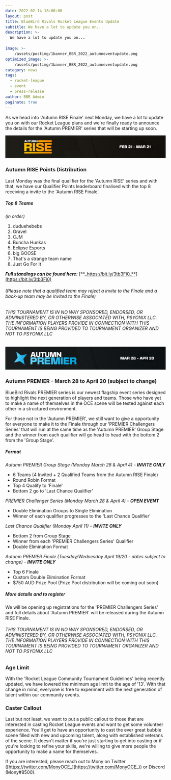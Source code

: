 ```yaml
---
date: 2022-02-14 18:00:00
layout: post
title: BlueBird Rivals Rocket League Events Update
subtitle: We have a lot to update you on...
description: >-
  We have a lot to update you on...

image: >-
    /assets/postimg/1banner_BBR_2022_autumneventupdate.png
optimized_image: >-
    /assets/postimg/1banner_BBR_2022_autumneventupdate.png
category: news
tags:
  - rocket-league
  - event
  - press-release
author: BBR Admin
paginate: true
---
```


As we head into 'Autumn RISE Finale' next Monday, we have a lot to update you on with our Rocket League plans and we're finally ready to announce the details for the 'Autumn PREMIER' series that will be starting up soon.

![ ](/assets/postimg/2post_RISE_BANNER.png)
### Autumn RISE Points Distribution

Last Monday was the final qualifier for the 'Autumn RISE' series and with that, we have our Qualifier Points leaderboard finalised with the top 8 receiving a invite to the 'Autumn RISE Finale'.

##### Top 8 Teams
_(in order)_
1.  duduehebebs   
2.  Gravel    
3.  CJM    
4.  Buncha Hunkas
5.  Eclipse Esports 
6.  big GOOSE
7.  That's a strange team name
8.  Just Go For It
    

**_Full standings can be found here:_** [**_https://bit.ly/3tb3Fi0_**](https://bit.ly/3tb3Fi0)

###### _(Please note that a qualified team may reject a invite to the Finale and a back-up team may be invited to the Finale)_

###### _THIS TOURNAMENT IS IN NO WAY SPONSORED, ENDORSED, OR ADMINISTERED BY, OR OTHERWISE ASSOCIATED WITH, PSYONIX LLC. THE INFORMATION PLAYERS PROVIDE IN CONNECTION WITH THIS TOURNAMENT IS BEING PROVIDED TO TOURNAMENT ORGANIZER AND NOT TO PSYONIX LLC_

![ ](/assets/postimg/2post_PREMIER_BANNER.png)

### Autumn PREMIER - March 28 to April 20 (subject to change)

BlueBird Rivals PREMIER series is our newest flagship event series designed to highlight the next generation of players and teams. Those who have yet to make a name of themselves in the OCE scene will be tested against each other in a structured environment.

For those not in the 'Autumn PREMIER', we still want to give a opportunity for everyone to make it to the Finale through our 'PREMIER Challengers Series' that will run at the same time as the 'Autumn PREMIER' Group Stage and the winner from each qualifier will go head to head with the bottom 2 from the 'Group Stage'.

##### Format

_Autumn PREMIER Group Stage (Monday March 28 & April 4) -_ **_INVITE ONLY_**

-   6 Teams (4 Invited + 2 Qualified Teams from the Autumn RISE Finale)
-   Round Robin Format
-   Top 4 Qualify to 'Finale'
   -   Bottom 2 go to 'Last Chance Qualifier'
    

_PREMIER Challenger Series (Monday March 28 & April 4) -_ **_OPEN EVENT_**

-   Double Elimination Groups to Single Elimination
-   Winner of each qualifier progresses to the 'Last Chance Qualifier'
    

_Last Chance Qualifier (Monday April 11) -_ **_INVITE ONLY_**

-   Bottom 2 from Group Stage
-   Winner from each 'PREMIER Challengers Series' Qualifier
-   Double Elimination Format
    

_Autumn PREMIER Finale (Tuesday/Wednesday April 19/20 - dates subject to change) -_ **_INVITE ONLY_**

-   Top 6 Finale
-  Custom Double Elimination Format
- $750 AUD Prize Pool (Prize Pool distribution will be coming out soon)
    

##### More details and to register

We will be opening up registrations for the 'PREMIER Challengers Series' and full details about 'Autumn PREMIER' will be released during the Autumn RISE Finale.

###### _THIS TOURNAMENT IS IN NO WAY SPONSORED, ENDORSED, OR ADMINISTERED BY, OR OTHERWISE ASSOCIATED WITH, PSYONIX LLC. THE INFORMATION PLAYERS PROVIDE IN CONNECTION WITH THIS TOURNAMENT IS BEING PROVIDED TO TOURNAMENT ORGANIZER AND NOT TO PSYONIX LLC_

### Age Limit

With the 'Rocket League Community Tournament Guidelines' being recently updated, we have lowered the minimum age limit to the age of '13'. With that change in mind, everyone is free to experiment with the next generation of talent within our community events.

### Caster Callout

Last but not least, we want to put a public callout to those that are interested in casting Rocket League events and want to get some volunteer experience. You'll get to have an opportunity to cast the ever great bubble scene filled with new and upcoming talent, along with established veterans of the scene. It doesn't matter if you're just starting to get into casting or if you're looking to refine your skills, we're willing to give more people the opportunity to make a name for themselves.

If you are interested, please reach out to Mony on Twitter ([https://twitter.com/MonyOCE_](https://twitter.com/MonyOCE_)) or Discord (Mony#8500).